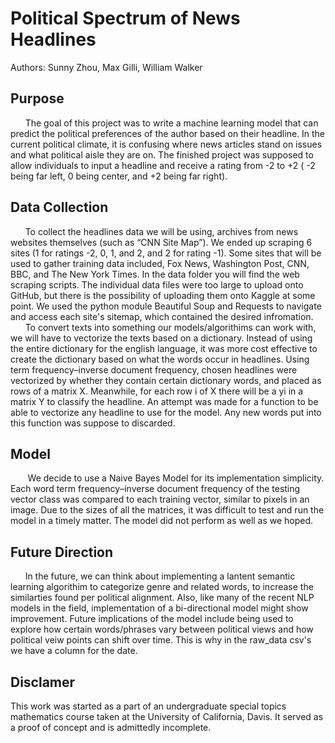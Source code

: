 # Political Spectrum of News Headlines
Authors: Sunny Zhou, Max Gilli, William Walker

## Purpose 
&nbsp;&nbsp;&nbsp;&nbsp;&nbsp;&nbsp;The goal of this project was to write a machine learning model that can predict the political preferences of the author based on their headline. In the current political climate, it is confusing where news articles stand on issues and what political aisle they are on. The finished project was supposed to allow individuals to input a headline and receive a rating from -2 to +2 ( -2 being far left, 0 being center, and +2 being far right).
## Data Collection
&nbsp;&nbsp;&nbsp;&nbsp;&nbsp;&nbsp;To collect the headlines data we will be using, archives from news websites themselves (such as “CNN Site Map”). We ended up scraping 6 sites (1 for ratings -2, 0, 1, and 2, and 2 for rating -1). Some sites that will be used to gather training data included, Fox News, Washington Post, CNN, BBC, and The New York Times. In the data folder you will find the web scraping scripts. The individual data files were too large to upload onto GitHub, but there is the possibility of uploading them onto Kaggle at some point. We used the python module Beautiful Soup and Requests to navigate and access each site's sitemap, which contained the desired infromation. <br />
&nbsp;&nbsp;&nbsp;&nbsp;&nbsp;&nbsp;To convert texts into something our models/algorithims can work with, we will have to vectorize the texts based on a dictionary. Instead of using the entire dictionary for the english language, it was more cost effective to create the dictionary based on what the words occur in headlines. Using term frequency–inverse document frequency, chosen headlines were vectorized by whether they contain certain dictionary words, and placed as rows of a matrix X. Meanwhile, for each row i of X there will be a yi in a matrix Y to classify the headline. An attempt was made for a function to be able to vectorize any headline to use for the model. Any new words put into this function was suppose to discarded.
## Model
&nbsp;&nbsp;&nbsp;&nbsp;&nbsp;&nbsp; We decide to use a Naive Bayes Model for its implementation simplicity. Each word term frequency–inverse document frequency of the testing vector class was compared to each training vector, similar to pixels in an image. Due to the sizes of all the matrices, it was difficult to test and run the model in a timely matter. The model did not perform as well as we hoped.
## Future Direction
&nbsp;&nbsp;&nbsp;&nbsp;&nbsp;&nbsp;In the future, we can think about implementing a lantent semantic learning algorithim to categorize genre and related words, to increase the similarties found per political alignment. Also, like many of the recent NLP models in the field, implementation of a bi-directional model might show improvement. Future implications of the model include being used to explore how certain words/phrases vary between political views and how political veiw points can shift over time. This is why in the raw_data csv's we have a column for the date.
## Disclamer
This work was started as a part of an undergraduate special topics mathematics course taken at the University of California, Davis. It served as a proof of concept and is admittedly incomplete.
